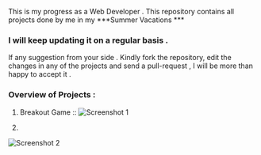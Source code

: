 This is my progress as a Web Developer . 
This repository contains all projects done by me in my ***Summer Vacations ***
### I will keep updating it on a regular basis .
If any suggestion from your side . Kindly fork the repository, edit the changes in any of the projects and send a pull-request , I will be more than happy to accept it .


### Overview of Projects :

1. Breakout Game :: 
![Screenshot 1](https://drive.google.com/open?id=0BzCSJC_rm2ElN2xTQV9ETGZWb2c "Game in Action")

2.
![Screenshot 2](https://drive.google.com/open?id=0BzCSJC_rm2ElT01XaGxSaFVIQ1E "Game over after 3 chances ")
